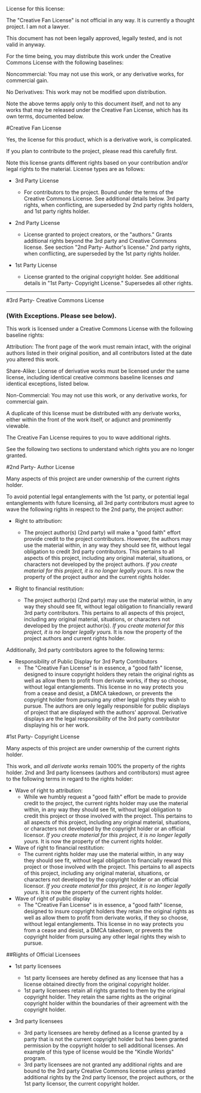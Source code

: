 License for this license:

The "Creative Fan License" is not official in any way.  It is currently a thought project.  I am not a lawyer.

This document has not been legally approved, legally tested, and is not valid in anyway.

For the time being, you may distribute this work under the Creative Commons License with the following baselines:

Noncommercial:  You may not use this work, or any derivative works, for commercial gain.

No Derivatives:  This work may not be modified upon distribution.

Note the above terms apply only to this document itself, and not to any works that may be released under the Creative Fan License, which has its own terms, documented below.



#Creative Fan License

Yes, the license for this product, which is a derivative work, is complicated.

If you plan to contribute to the project, please read this carefully first.

Note this license grants different rights based on your contribution and/or legal rights to the material.  License types are as follows:

- 3rd Party License
	- For contributors to the project.  Bound under the terms of the Creative Commons License.  See additional details below.  3rd party rights, when conflicting, are superseded by 2nd party rights holders, and 1st party rights holder.

- 2nd Party License
	- License granted to project creators, or the "authors."  Grants additional rights beyond the 3rd party and Creative Commons license.  See section "2nd Party- Author's license."  2nd party rights, when conflicting, are superseded by the 1st party rights holder.

- 1st Party License
	- License granted to the original copyright holder.  See additional details in "1st Party- Copyright License." Supersedes all other rights.
 
---
#3rd Party- Creative Commons License
### (With Exceptions.  Please see below).

This work is licensed under a Creative Commons License with the following baseline rights:

Attribution:  The front page of the work must remain intact, with the original authors listed in their original position, and all contributors listed at the date you altered this work.

Share-Alike:  License of derivative works must be licensed under the same license,  including identical creative commons baseline licenses *and* identical exceptions, listed below.

Non-Commercial:  You may not use this work, or any derivative works, for commercial gain.

A duplicate of this license must be distributed with any derivate works, either within the front of the work itself, or adjunct and prominently viewable.

The Creative Fan License requires to you to wave additional rights.

See the following two sections to understand which rights you are no longer granted.

#2nd Party- Author License

Many aspects of this project are under ownership of the current rights holder.

To avoid potential legal entanglements with the 1st party, or potential legal entanglements with future licensing, all 3rd party contributors must agree to wave the following rights in respect to the 2nd party, the project author: 

- Right to attribution:
	- The project author(s) (2nd party) will make a "good faith" effort provide credit to the project contributors.  However, the authors may use the material within, in any way they should see fit, without legal obligation to credit 3rd party contributors.  This pertains to all aspects of this project, including any original material, situations, or characters not developed by the project authors.  *If you create material for this project, it is no longer legally yours.*  It is now the property of the project author and the current rights holder.

- Right to financial restitution:
	- The project author(s) (2nd party) may use the material within, in any way they should see fit, without legal obligation to financially reward 3rd party contributors.  This pertains to all aspects of this project, including any original material, situations, or characters not developed by the project author(s).  *If you create material for this project, it is no longer legally yours.*  It is now the property of the project authors and current rights holder.

Additionally, 3rd party contributors agree to the following terms:

- Responsibility of Public Display for 3rd Party Contributors
	- The "Creative Fan License" is in essence, a "good faith" license, designed to insure copyright holders they retain the original rights as well as allow them to profit from derivate works, if they so choose, without legal entanglements.  This license in no way protects you from a cease and desist, a DMCA takedown, or prevents the copyright holder from pursuing any other legal rights they wish to pursue.  The authors are only legally responsible for public displays of project that are displayed with the authors' approval.  Derivative displays are the legal responsibility of the 3rd party contributor displaying his or her work.


#1st Party- Copyright License

Many aspects of this project are under ownership of the current rights holder.

This work, and *all derivate works* remain 100% the property of the rights holder.  2nd and 3rd party licensees (authors and contributors) must agree to the following terms in regard to the rights holder:

- Wave of right to attribution:
	- While we humbly request a "good faith" effort be made to provide credit to the project, the current rights holder may use the material within, in any way they should see fit, without legal obligation to credit this project or those involved with the project.  This pertains to all aspects of this project, including any original material, situations, or characters not developed by the copyright holder or an official licensor.  *If you create material for this project, it is no longer legally yours.*  It is now the property of the current rights holder.
- Wave of right to financial restitution:
	- The current rights holder may use the material within, in any way they should see fit, without legal obligation to financially reward this project or those involved with the project.  This pertains to all aspects of this project, including any original material, situations, or characters not developed by the copyright holder or an official licensor.  *If you create material for this project, it is no longer legally yours.*  It is now the property of the current rights holder.
- Wave of right of public display
	- The "Creative Fan License" is in essence, a "good faith" license, designed to insure copyright holders they retain the original rights as well as allow them to profit from derivate works, if they so choose, without legal entanglements.  This license in no way protects you from a cease and desist, a DMCA takedown, or prevents the copyright holder from pursuing any other legal rights they wish to pursue.

##Rights of Official Licensees 

- 1st party licensees
	- 1st party licensees are hereby defined as any licensee that has a license obtained directly from the original copyright holder.
	- 1st party licensees retain all rights granted to them by the original copyright holder.  They retain the same rights as the original copyright holder within the boundaries of their agreement with the copyright holder.

- 3rd party licensees
	- 3rd party licensees are hereby defined as a license granted by a party that is not the current copyright holder but has been granted permission by the copyright holder to sell additional licenses.  An example of this type of license would be the "Kindle Worlds" program.
	- 3rd party licensees are not granted any additional rights and are bound to the 3rd party Creative Commons license unless granted additional rights by the 2nd party licensor, the project authors, or the 1st party licensor, the current copyright holder.